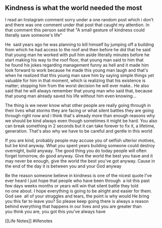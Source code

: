 ## Kindness is what the world needed the most


I read an Instagram comment sorry under a one random post which i don't and there was one comment under that post that caught my attention. In that comment this person said that "A small gesture of kindness could literally save someone's life" 

He  said years ago he was planning to kill himself by jumping off a building from which he had access to the roof and then before he did that he said that young man he worked with pull him aside literally minutes before he start making his way to the roof floor, that young man said to him that   
he found his jokes regarding management funny as hell and it made him look forward to work because he made this young man laugh and that's when he realized that this young man save him by saying simple things yet valuable for him in that moment, which is realizing that his existence is matter; stopping him from the worst decision he will ever make.. He also said that he will always remember that young man who said that, because that young man already saved his life without him even knowing... 

The thing is we never know what other people are really going through in their lives what storms they are facing or what silent battles they are going through right now and i think that's already more than enough reasons why we should be kind always even though sometimes it might be hard. You also can break something in 2 seconds but it can take forever to fix it, a lifetime, generation. That's also why we have to be careful and gentle in this world

If you are kind, probably people may accuse you of selfish ulterior motives, but be kind anyway. What you spent years building someone could destroy overnight, build anyway. The good thing you do today people will often forget tomorrow, do good anyway. Give the world the best you have and it may never be enough, give the world the best you've got anyway. Cause in the end of the day it is between you and your God anyway

Be the reason someone believe in kindness is one of the nicest quote I've ever heard  I just hope that people who have been through  a lot this past few days weeks months or years will win that silent battle they told   
no one about. I hope everything is going to be alright and easier for them. God see  all of your struggles and tears, the point is why would He bring you this far to leave you? So please keep going there is always a reason behind everything that happens in our lives and you are greater than you think you are, you got this you've always have

[[Life Notes]]
#lifenotes 